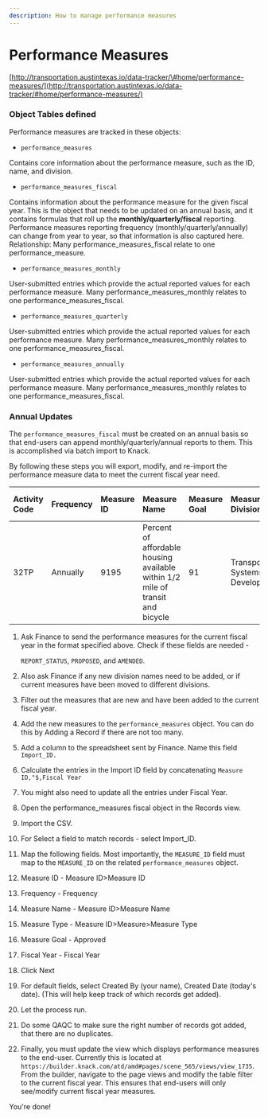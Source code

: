 ```yaml
---
description: How to manage performance measures
---
```


# Performance Measures

[http://transportation.austintexas.io/data-tracker/\#home/performance-measures/](http://transportation.austintexas.io/data-tracker/#home/performance-measures/)

### Object Tables defined

Performance measures are tracked in these objects:

* `performance_measures`

Contains core information about the performance measure, such as the ID, name, and division.

* `performance_measures_fiscal`

Contains information about the performance measure for the given fiscal year. This is the object that needs to be updated on an annual basis, and it contains formulas that roll up the **monthly/quarterly/fiscal** reporting. Performance measures reporting frequency \(monthly/quarterly/annually\) can change from year to year, so that information is also captured here. Relationship: Many performance\_measures\_fiscal relate to one performance\_measure.

* `performance_measures_monthly`

User-submitted entries which provide the actual reported values for each performance measure. Many performance\_measures\_monthly relates to one performance\_measures\_fiscal.

* `performance_measures_quarterly`

User-submitted entries which provide the actual reported values for each performance measure. Many performance\_measures\_monthly relates to one performance\_measures\_fiscal.

* `performance_measures_annually`

User-submitted entries which provide the actual reported values for each performance measure. Many performance\_measures\_monthly relates to one performance\_measures\_fiscal.

### Annual Updates

The `performance_measures_fiscal` must be created on an annual basis so that end-users can append monthly/quarterly/annual reports to them. This is accomplished via batch import to Knack.

By following these steps you will export, modify, and re-import the performance measure data to meet the current fiscal year need.

| Activity Code | Frequency | Measure ID | Measure Name | Measure Goal | Measure Division | Measure Type | If the measure is new? | Fiscal Year |
| :--- | :--- | :--- | :--- | :--- | :--- | :--- | :--- | :--- |
| 32TP | Annually | 9195 | Percent of affordable housing available within 1/2 mile of transit and bicycle | 91 | Transportation Systems Development | Average | New | 2021 |

1. Ask Finance to send the performance measures for the current fiscal year in the format specified above. Check if these fields are needed - 

   `REPORT_STATUS`, `PROPOSED`, and `AMENDED`.

2. Also ask Finance if any new division names need to be added, or if current measures have been moved to different divisions.
3. Filter out the measures that are new and have been added to the current fiscal year.
4. Add the new measures to the `performance_measures` object. You can do this by Adding a Record if there are not too many.
5. Add a column to the spreadsheet sent by Finance. Name this field `Import_ID.`
6. Calculate the entries in the Import ID field by concatenating `Measure ID,"$,Fiscal Year`
7. You might also need to update all the entries under Fiscal Year.
8. Open the performance\_measures fiscal object in the Records view.
9. Import the CSV. 
10. For Select a field to match records - select Import\_ID.
11. Map the following fields. Most importantly, the `MEASURE_ID` field must map to the `MEASURE_ID` on the related `performance_measures` object.
12. Measure ID - Measure ID&gt;Measure ID
13. Frequency - Frequency
14. Measure Name - Measure ID&gt;Measure Name
15. Measure Type - Measure ID&gt;Measure&gt;Measure Type
16. Measure Goal - Approved
17. Fiscal Year - Fiscal Year
18. Click Next
19. For default fields, select Created By \(your name\), Created Date \(today's date\). \(This will help keep track of which records get added\).
20. Let the process run. 
21. Do some QAQC to make sure the right number of records got added, that there are no duplicates.
22. Finally, you must update the view which displays performance measures to the end-user. Currently this is located at `https://builder.knack.com/atd/amd#pages/scene_565/views/view_1735`. From the builder, navigate to the page views and modify the table filter to the current fiscal year. This ensures that end-users will only see/modify current fiscal year measures.

You're done!

